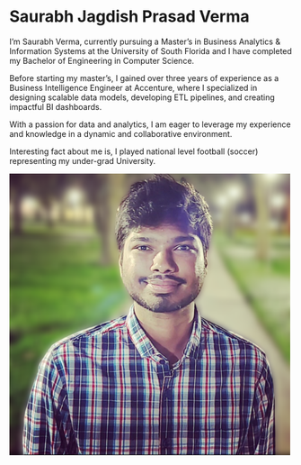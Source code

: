 # Saurabh Jagdish Prasad Verma

I’m Saurabh Verma, currently pursuing a Master’s in Business Analytics & Information Systems at the University of South Florida and I have completed my Bachelor of Engineering in Computer Science.

Before starting my master’s, I gained over three years of experience as a Business Intelligence Engineer at Accenture, where I specialized in designing scalable data models, developing ETL pipelines, and creating impactful BI dashboards. 

With a passion for data and analytics, I am eager to leverage my experience and knowledge in a dynamic and collaborative environment. 

Interesting fact about me is, I played national level football (soccer) representing my under-grad University. 

![Alt text](Saurabh-Verma.png)
